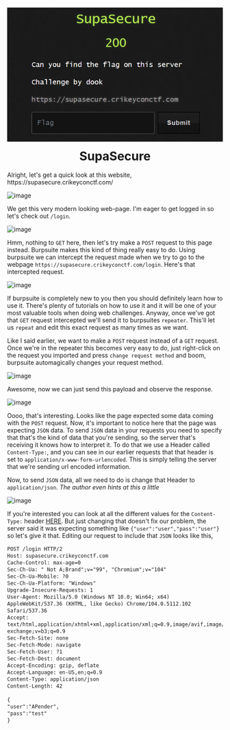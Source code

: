<p align="center">
  <img width="600" src="challenge.PNG" alt="Challenge Description">
</p>
<h1 align="center" style="margin-top: 0px;">SupaSecure</h1>

<p>Alright, let's get a quick look at this website, https://supasecure.crikeyconctf.com/</p>

![image](https://user-images.githubusercontent.com/104875856/188298655-26880a8e-dc51-44ee-873a-0304d8fe2c11.png)

We get this very modern looking web-page. I'm eager to get logged in so let's check out `/login`.

![image](https://user-images.githubusercontent.com/104875856/188298672-d94157ad-75ea-46a4-96b3-04c610c0102e.png)

Hmm, nothing to `GET` here, then let's try make a `POST` request to this page instead. Burpsuite makes this kind of thing really easy to do.
Using burpsuite we can intercept the request made when we try to go to the webpage `https://supasecure.crikeyconctf.com/login`. Here's that intercepted request.

![image](https://user-images.githubusercontent.com/104875856/188298811-5cf6e9a7-284f-4f8e-b2eb-bacca785bc54.png)

If burpsuite is completely new to you then you should definitely learn how to use it. There's plenty of tutorials on how to use it and it will be one of your most valuable tools when doing web challenges. Anyway, once we've got that `GET` request intercepted we'll send it to burpsuites `repeater`. This'll let us `repeat` and edit this exact request as many times as we want.

Like I said earlier, we want to make a `POST` request instead of a `GET` request. Once we're in the repeater this becomes very easy to do, just right-click on the request you imported and press `change request method` and boom, burpsuite automagically changes your request method.

![image](https://user-images.githubusercontent.com/104875856/188298958-9c052209-f00e-4f64-a208-35a50449310b.png)

Awesome, now we can just send this payload and observe the response.

![image](https://user-images.githubusercontent.com/104875856/188298988-c7bd3799-ed75-4cd2-9b07-cab0883e6e5c.png)

Oooo, that's interesting. Looks like the page expected some data coming with the `POST` request. Now, it's important to notice here that the page was expecting `JSON` data. To send `JSON` data in your requests you need to specify that that's the kind of data that you're sending, so the server that's receiving it knows how to interpret it. To do that we use a Header called `Content-Type:`, and you can see in our earlier requests that that header is set to `application/x-www-form-urlencoded`. This is simply telling the server that we're sending url encoded information.

Now, to send `JSON` data, all we need to do is change that Header to `application/json`. *The author even hints at this a little*

![image](https://user-images.githubusercontent.com/104875856/188299333-9a864c02-13f3-4502-bd5d-cf60381b145b.png)

If you're interested you can look at all the different values for the `Content-Type:` header <a href="https://developer.mozilla.org/en-US/docs/Web/HTTP/Basics_of_HTTP/MIME_types">HERE</a>. But just changing that doesn't fix our problem, the server said it was expecting something like `{"user":"user","pass":"user"}` so let's give it that. Editing our request to include that `JSON` looks like this,

```
POST /login HTTP/2
Host: supasecure.crikeyconctf.com
Cache-Control: max-age=0
Sec-Ch-Ua: " Not A;Brand";v="99", "Chromium";v="104"
Sec-Ch-Ua-Mobile: ?0
Sec-Ch-Ua-Platform: "Windows"
Upgrade-Insecure-Requests: 1
User-Agent: Mozilla/5.0 (Windows NT 10.0; Win64; x64) AppleWebKit/537.36 (KHTML, like Gecko) Chrome/104.0.5112.102 Safari/537.36
Accept: text/html,application/xhtml+xml,application/xml;q=0.9,image/avif,image/webp,image/apng,*/*;q=0.8,application/signed-exchange;v=b3;q=0.9
Sec-Fetch-Site: none
Sec-Fetch-Mode: navigate
Sec-Fetch-User: ?1
Sec-Fetch-Dest: document
Accept-Encoding: gzip, deflate
Accept-Language: en-US,en;q=0.9
Content-Type: application/json
Content-Length: 42

{
"user":"APender",
"pass":"test"
}
```


